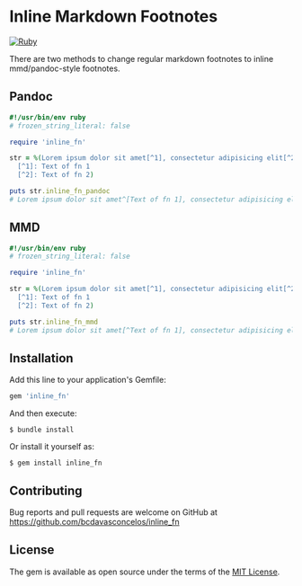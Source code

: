 # Inline Markdown Footnotes

[![Ruby](https://github.com/bcdavasconcelos/inline_fn/actions/workflows/main.yml/badge.svg)](https://github.com/bcdavasconcelos/inline_fn/actions/workflows/main.yml)

There are two methods to change regular markdown footnotes to inline mmd/pandoc-style footnotes.

## Pandoc

```ruby
#!/usr/bin/env ruby
# frozen_string_literal: false

require 'inline_fn'

str = %(Lorem ipsum dolor sit amet[^1], consectetur adipisicing elit[^2], sed...
  [^1]: Text of fn 1
  [^2]: Text of fn 2)

puts str.inline_fn_pandoc
# Lorem ipsum dolor sit amet^[Text of fn 1], consectetur adipisicing elit^[Text of fn 2], sed...
```

## MMD

```ruby
#!/usr/bin/env ruby
# frozen_string_literal: false

require 'inline_fn'

str = %(Lorem ipsum dolor sit amet[^1], consectetur adipisicing elit[^2], sed...
  [^1]: Text of fn 1
  [^2]: Text of fn 2)

puts str.inline_fn_mmd
# Lorem ipsum dolor sit amet[^Text of fn 1], consectetur adipisicing elit[^Text of fn 2], sed...
```

## Installation

Add this line to your application's Gemfile:

```ruby
gem 'inline_fn'
```

And then execute:

    $ bundle install

Or install it yourself as:

    $ gem install inline_fn

## Contributing

Bug reports and pull requests are welcome on GitHub at https://github.com/bcdavasconcelos/inline_fn

## License

The gem is available as open source under the terms of the [MIT License](https://opensource.org/licenses/MIT).
